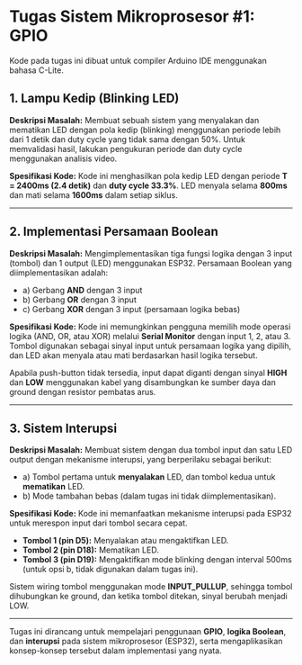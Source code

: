 
# Tugas Sistem Mikroprosesor #1: GPIO

Kode pada tugas ini dibuat untuk compiler Arduino IDE menggunakan bahasa C-Lite.

## 1. Lampu Kedip (Blinking LED)
**Deskripsi Masalah:**
Membuat sebuah sistem yang menyalakan dan mematikan LED dengan pola kedip (blinking) menggunakan periode lebih dari 1 detik dan duty cycle yang tidak sama dengan 50%. Untuk memvalidasi hasil, lakukan pengukuran periode dan duty cycle menggunakan analisis video.

**Spesifikasi Kode:**
Kode ini menghasilkan pola kedip LED dengan periode **T = 2400ms (2.4 detik)** dan **duty cycle 33.3%**. LED menyala selama **800ms** dan mati selama **1600ms** dalam setiap siklus.

---

## 2. Implementasi Persamaan Boolean
**Deskripsi Masalah:**
Mengimplementasikan tiga fungsi logika dengan 3 input (tombol) dan 1 output (LED) menggunakan ESP32. Persamaan Boolean yang diimplementasikan adalah:

- a) Gerbang **AND** dengan 3 input
- b) Gerbang **OR** dengan 3 input
- c) Gerbang **XOR** dengan 3 input (persamaan logika bebas)

**Spesifikasi Kode:**
Kode ini memungkinkan pengguna memilih mode operasi logika (AND, OR, atau XOR) melalui **Serial Monitor** dengan input 1, 2, atau 3. Tombol digunakan sebagai sinyal input untuk persamaan logika yang dipilih, dan LED akan menyala atau mati berdasarkan hasil logika tersebut.

Apabila push-button tidak tersedia, input dapat diganti dengan sinyal **HIGH** dan **LOW** menggunakan kabel yang disambungkan ke sumber daya dan ground dengan resistor pembatas arus.

---

## 3. Sistem Interupsi
**Deskripsi Masalah:**
Membuat sistem dengan dua tombol input dan satu LED output dengan mekanisme interupsi, yang berperilaku sebagai berikut:

- a) Tombol pertama untuk **menyalakan** LED, dan tombol kedua untuk **mematikan** LED.
- b) Mode tambahan bebas (dalam tugas ini tidak diimplementasikan).

**Spesifikasi Kode:**
Kode ini memanfaatkan mekanisme interupsi pada ESP32 untuk merespon input dari tombol secara cepat.

- **Tombol 1 (pin D5):** Menyalakan atau mengaktifkan LED.
- **Tombol 2 (pin D18):** Mematikan LED.
- **Tombol 3 (pin D19):** Mengaktifkan mode blinking dengan interval 500ms (untuk opsi b, tidak digunakan dalam tugas ini).

Sistem wiring tombol menggunakan mode **INPUT_PULLUP**, sehingga tombol dihubungkan ke ground, dan ketika tombol ditekan, sinyal berubah menjadi LOW.

---

Tugas ini dirancang untuk mempelajari penggunaan **GPIO**, **logika Boolean**, dan **interupsi** pada sistem mikroprosesor (ESP32), serta mengaplikasikan konsep-konsep tersebut dalam implementasi yang nyata.
